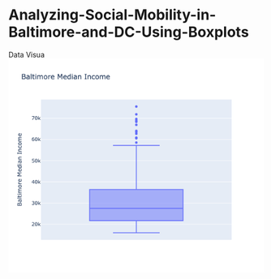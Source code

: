 # Analyzing-Social-Mobility-in-Baltimore-and-DC-Using-Boxplots




Data Visua
![alt_text](https://github.com/yoselassie99/Analyzing-Social-Mobility-in-Baltimore-and-DC-Using-Boxplots/blob/main/BaltimoreMedianIncomePlot.png)


